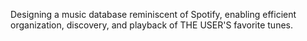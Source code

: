 Designing a music database reminiscent of Spotify, enabling efficient organization, discovery, and playback of THE USER'S favorite tunes.

